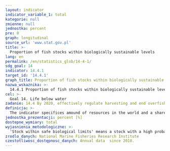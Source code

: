 ```yaml
---
layout: indicator
indicator_variable_1: total
kategorie: null
zmienne: null
jednostka: percent
pre: 0
graph: longitudinal
source_url: 'www.stat.gov.pl'
title: >-
  Proportion of fish stocks within biologically sustainable levels
lang: en
permalink: /en/statistics_glob/14-4-1/
sdg_goal: 14
indicator: 14.4.1
target_id: '14.4.1'
graph_title: Proportion of fish stocks within biologically sustainable levels
nazwa_wskaznika: >-
  14.4.1 Proportion of fish stocks within biologically sustainable levels
cel: >-
  Goal 14. Life below water
zadanie: 14.4 By 2020, effectively regulate harvesting and end overfishing, illegal, unreported and unregulated fishing and destructive fishing practices and implement science-based management plans, in order to restore fish stocks in the shortest time feasible, at least to levels that can produce maximum sustainable yield as determined by their biological characteristics
definicja: >-
  The indicator specifices amound of resources in the world and a share of fish stocks on biologically renewable level (Safe Biological Limits, SBL).When assessing the resources are classified into three categories: overexploited, fully exploited and under-exploited.The proportion of fish stocks within safe biological limits (i.e. greater than threshold biomass with biomass stocks, called Blim or Btrigger) in relation to the number of stocks fully exploited and under-exploited  the indicator includes those stocks for which biomass threshold sets.The indicator determines the level of progress towards the sustainable management of fish stocks, in which the aim is to avoid overfishing and to maintain in a secure environmentally limits the effect of fishing on stocks, species and ecosystems.
jednostka_prezentacji: percent [%]
dostepne_wymiary: total
wyjasnienia_metodologiczne: >-
  'Stock within safe biological limits' means a stock with a high probability that its estimated spawning biomass at the end of the previous year is higher than the limit biomass reference point (Blim) and its estimated fishing mortality rate for the previous year is less than the limit fishing mortality rate reference point (Flim).Blim - it's the minimum benchmark of spawning stock biomass, below which the herd should not be reduced as a result of the operation, because below this size significantly decreases completion or its dynamics is not known. Otherwise: the limit spawning stock biomass for fish stocks.Btrigger - minimum point of reference of spawning stock biomass for fish stocks - below which there should be initiate a specific and appropriate measures to ensure that the indicators in conjunction with natural fluctuations led to the rebuilding of stocks above the level to ensure the long-term maximum sustainable yield, MSY.For the Baltic Sea the indicator is built solely on the status of fish stocks, for which there is an analytical assessment of the stocks, not on all herds exploited commercially. An assessment of the population status of fish stocks - in the context of its renewability – is carried out by International Council for the Exploration of the Sea, ICES, which recommends the operating level, i.e. a fishing quota in a given year, and the final decisions is made by the EU Council of Ministers responsible for fisheries.In order to ensure that the basic industrial species in the Baltic Sea are operated at the level of renewable, have been developed and adopted a Regulation (EU) No 2016/1139 of the European Parliament and of the Council of 6 July 2016 establishing a multiannual plan for the stocks of cod, herring and sprat in the Baltic Sea and the fisheries exploiting those stocks (amending Council Regulation (EC) No 2187/2005, and repealing Council Regulation (EC) No 1098/2007). This regulation specifies the maximum catch level (Maximum sustainable yield, MSY) of mentioned species by imposing obligations related to the protection, including the maintenance or restoring populations of harvested species at renewable levels. There is no such a plan in relation to salmon and flatfish.Basic commercial species in terms of the Polish fishing fleet are covered by Multi-annual Programme of Fishing Data Collection (Wieloletni Program Zbierania Danych Rybackich, WPZDR). These data are collected by National Marine Fisheries Research Institute (MIR-PIB) and submitted to the international database DATRAS (Database of Trawl Surveys) used by analysts in the ICES working groups.There is no national monitoring programme in respect of species of fish operated locally by the coastal fisheries, with the exception of the resources of the bream and perch on the Vistula Lagoon (resulting from the Polish-Russian agreement) and the start of the monitoring on the Szczecinski Lagoon.
zrodlo_danych: National Marine Fisheries Research Institute
czestotliwosc_dostępnosc_danych: Annual data  since 2010.
---
```


